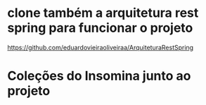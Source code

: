 # clone também a arquitetura rest spring para funcionar o projeto
https://github.com/eduardovieiraoliveiraa/ArquiteturaRestSpring

# Coleções do Insomina junto ao projeto 
